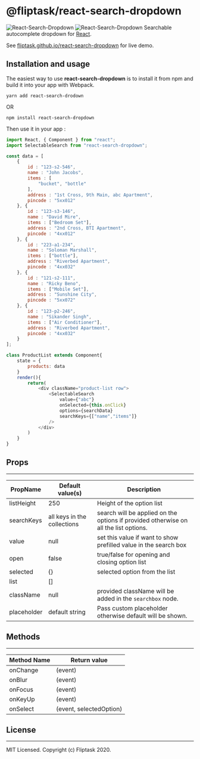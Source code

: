 # @fliptask/react-search-dropdown
![React-Search-Dropdown](https://i.imgur.com/4SkACVY.png)
![React-Search-Dropdown](https://i.imgur.com/g1tDNLd.png)
Searchable autocomplete dropdown for [React](https://reactjs.org/). 

See [fliptask.github.io/react-search-dropdown]() for live demo.

## Installation and usage

The easiest way to use **react-search-dropdown** is to install it from npm and build it into your app with Webpack.

```
yarn add react-search-drodown
```
OR
```
npm install react-search-dropdown
```
Then use it in your app :

```javascript
import React, { Component } from "react";
import SelectableSearch from "react-search-dropdown";

const data = [
    {
        id : "123-s2-546",
        name : "John Jacobs",
        items : [
            "bucket", "bottle"
        ],
        address : "1st Cross, 9th Main, abc Apartment",
        pincode : "5xx012"
    }, {
        id : "123-s3-146",
        name : "David Mire",
        items : ["Bedroom Set"],
        address : "2nd Cross, BTI Apartment",
        pincode : "4xx012"
    }, {
        id : "223-a1-234",
        name : "Soloman Marshall",
        items : ["bottle"],
        address : "Riverbed Apartment",
        pincode : "4xx032"
    }, {
        id : "121-s2-111",
        name : "Ricky Beno",
        items : ["Mobile Set"],
        address : "Sunshine City",
        pincode : "5xx072"
    }, {
        id : "123-p2-246",
        name : "Sikander Singh",
        items : ["Air Conditioner"],
        address : "Riverbed Apartment",
        pincode : "4xx032"
    }
];

class ProductList extends Component{
    state = {
        products: data
    }
    render(){
        return(
            <div className="product-list row">
                <SelectableSearch
                    value={"abc"}
                    onSelected={this.onClick}
                    options={searchData}
                    searchKeys={["name","items"]}
                />
            </div>
        )
    }
}
```

## Props
____

PropName | Default value(s) | Description
---------|---------|------------
listHeight | 250 | Height of the option list
searchKeys | all keys in the collections | search will be applied on the options if provided otherwise on all the list options.
value | null | set this value if want to show prefilled value in the search box
open | false | true/false for opening and closing option list
selected | {} | selected option from the list
list | [] 
className | null | provided className will be added in the `searchbox` node.
placeholder | default string | Pass custom placeholder otherwise default will be shown.

## Methods
____

Method Name | Return value
------------|-------------
onChange | (event)
onBlur | (event)
onFocus | (event)
onKeyUp | (event)
onSelect | (event, selectedOption)

## License
___

MIT Licensed. Copyright (c) Fliptask 2020.